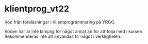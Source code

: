 # klientprog_vt22
Kod från föreläsningar i Klientprogrammering på YRGO.

Koden här är inte lämplig för något annat än för att följa med i kursen. Rekommenderas inte att användas till något i verkligheten.
